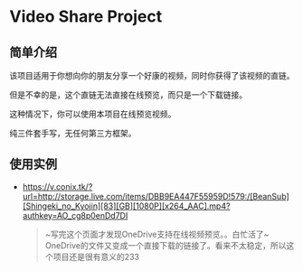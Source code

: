 # Video Share Project

## 简单介绍

该项目适用于你想向你的朋友分享一个好康的视频，同时你获得了该视频的直链。

但是不幸的是，这个直链无法直接在线预览，而只是一个下载链接。

这种情况下，你可以使用本项目在线预览视频。

纯三件套手写，无任何第三方框架。

## 使用实例

+ https://v.conix.tk/?url=http://storage.live.com/items/DBB9EA447F55959D!579:/[BeanSub][Shingeki_no_Kyojin][83][GB][1080P][x264_AAC].mp4?authkey=AO_cg8p0enDd7DI

  > ~写完这个页面才发现OneDrive支持在线视频预览。。白忙活了~
  > OneDrive的文件又变成一个直接下载的链接了。看来不太稳定，所以这个项目还是很有意义的233
